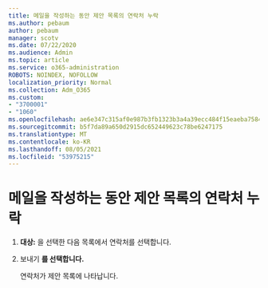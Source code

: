 ```yaml
---
title: 메일을 작성하는 동안 제안 목록의 연락처 누락
ms.author: pebaum
author: pebaum
manager: scotv
ms.date: 07/22/2020
ms.audience: Admin
ms.topic: article
ms.service: o365-administration
ROBOTS: NOINDEX, NOFOLLOW
localization_priority: Normal
ms.collection: Adm_O365
ms.custom:
- "3700001"
- "1060"
ms.openlocfilehash: ae6e347c315af0e987b3fb1323b3a4a39ecc484f15eaeba75840b5ab134cc4d1
ms.sourcegitcommit: b5f7da89a650d2915dc652449623c78be6247175
ms.translationtype: MT
ms.contentlocale: ko-KR
ms.lasthandoff: 08/05/2021
ms.locfileid: "53975215"
---
```

# <a name="missing-contact-in-suggestion-list-while-composing-mail"></a>메일을 작성하는 동안 제안 목록의 연락처 누락

1. **대상:** 을 선택한 다음 목록에서 연락처를 선택합니다.
2. 보내기 **를 선택합니다.**

    연락처가 제안 목록에 나타납니다.